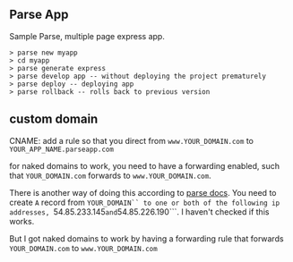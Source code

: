 ## Parse App

Sample Parse, multiple page express app.

```
> parse new myapp
> cd myapp
> parse generate express
> parse develop app -- without deploying the project prematurely
> parse deploy -- deploying app
> parse rollback -- rolls back to previous version
```

## custom domain
CNAME: add a rule so that you direct from ```www.YOUR_DOMAIN.com``` to ```YOUR_APP_NAME.parseapp.com```  

for naked domains to work, you need to have a forwarding enabled, such that ```YOUR_DOMAIN.com``` forwards to ```www.YOUR_DOMAIN.com```.  
  
There is another way of doing this according to [parse docs](https://parse.com/docs/hosting_guide#custom). You need to create ```A``` record from ```YOUR_DOMAIN`` to one or both of the following ip addresses, ```54.85.233.145``` and ```54.85.226.190```. I haven't checked if this works.

But I got naked domains to work by having a forwarding rule that forwards ```YOUR_DOMAIN.com``` to ```www.YOUR_DOMAIN.com```